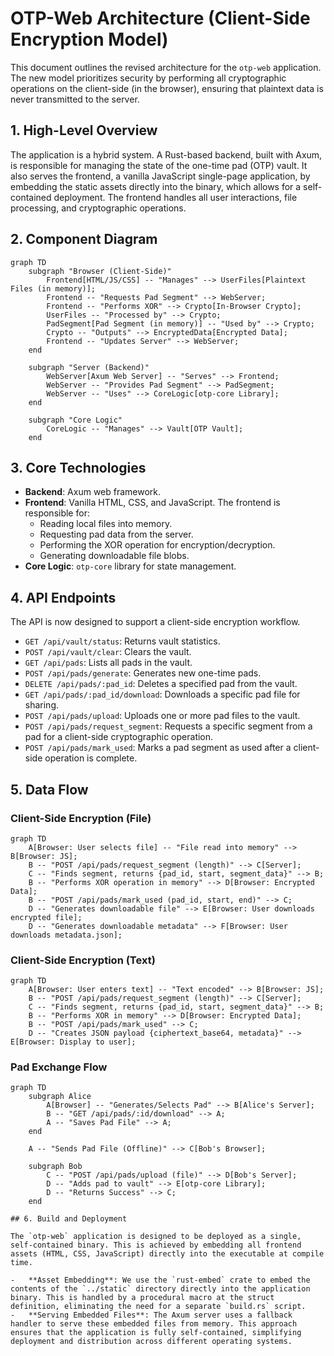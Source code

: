 # OTP-Web Architecture (Client-Side Encryption Model)

This document outlines the revised architecture for the `otp-web` application. The new model prioritizes security by performing all cryptographic operations on the client-side (in the browser), ensuring that plaintext data is never transmitted to the server.

## 1. High-Level Overview

The application is a hybrid system. A Rust-based backend, built with Axum, is responsible for managing the state of the one-time pad (OTP) vault. It also serves the frontend, a vanilla JavaScript single-page application, by embedding the static assets directly into the binary, which allows for a self-contained deployment. The frontend handles all user interactions, file processing, and cryptographic operations.

## 2. Component Diagram

```mermaid
graph TD
    subgraph "Browser (Client-Side)"
        Frontend[HTML/JS/CSS] -- "Manages" --> UserFiles[Plaintext Files (in memory)];
        Frontend -- "Requests Pad Segment" --> WebServer;
        Frontend -- "Performs XOR" --> Crypto[In-Browser Crypto];
        UserFiles -- "Processed by" --> Crypto;
        PadSegment[Pad Segment (in memory)] -- "Used by" --> Crypto;
        Crypto -- "Outputs" --> EncryptedData[Encrypted Data];
        Frontend -- "Updates Server" --> WebServer;
    end

    subgraph "Server (Backend)"
        WebServer[Axum Web Server] -- "Serves" --> Frontend;
        WebServer -- "Provides Pad Segment" --> PadSegment;
        WebServer -- "Uses" --> CoreLogic[otp-core Library];
    end

    subgraph "Core Logic"
        CoreLogic -- "Manages" --> Vault[OTP Vault];
    end
```

## 3. Core Technologies

-   **Backend**: Axum web framework.
-   **Frontend**: Vanilla HTML, CSS, and JavaScript. The frontend is responsible for:
    -   Reading local files into memory.
    -   Requesting pad data from the server.
    -   Performing the XOR operation for encryption/decryption.
    -   Generating downloadable file blobs.
-   **Core Logic**: `otp-core` library for state management.

## 4. API Endpoints

The API is now designed to support a client-side encryption workflow.

-   `GET /api/vault/status`: Returns vault statistics.
-   `POST /api/vault/clear`: Clears the vault.
-   `GET /api/pads`: Lists all pads in the vault.
-   `POST /api/pads/generate`: Generates new one-time pads.
-   `DELETE /api/pads/:pad_id`: Deletes a specified pad from the vault.
-   `GET /api/pads/:pad_id/download`: Downloads a specific pad file for sharing.
-   `POST /api/pads/upload`: Uploads one or more pad files to the vault.
-   `POST /api/pads/request_segment`: Requests a specific segment from a pad for a client-side cryptographic operation.
-   `POST /api/pads/mark_used`: Marks a pad segment as used after a client-side operation is complete.

## 5. Data Flow

### Client-Side Encryption (File)

```mermaid
graph TD
    A[Browser: User selects file] -- "File read into memory" --> B[Browser: JS];
    B -- "POST /api/pads/request_segment (length)" --> C[Server];
    C -- "Finds segment, returns {pad_id, start, segment_data}" --> B;
    B -- "Performs XOR operation in memory" --> D[Browser: Encrypted Data];
    B -- "POST /api/pads/mark_used (pad_id, start, end)" --> C;
    D -- "Generates downloadable file" --> E[Browser: User downloads encrypted file];
    D -- "Generates downloadable metadata" --> F[Browser: User downloads metadata.json];
```

### Client-Side Encryption (Text)

```mermaid
graph TD
    A[Browser: User enters text] -- "Text encoded" --> B[Browser: JS];
    B -- "POST /api/pads/request_segment (length)" --> C[Server];
    C -- "Finds segment, returns {pad_id, start, segment_data}" --> B;
    B -- "Performs XOR in memory" --> D[Browser: Encrypted Data];
    B -- "POST /api/pads/mark_used" --> C;
    D -- "Creates JSON payload {ciphertext_base64, metadata}" --> E[Browser: Display to user];
```

### Pad Exchange Flow

```mermaid
graph TD
    subgraph Alice
        A[Browser] -- "Generates/Selects Pad" --> B[Alice's Server];
        B -- "GET /api/pads/:id/download" --> A;
        A -- "Saves Pad File" --> A;
    end
    
    A -- "Sends Pad File (Offline)" --> C[Bob's Browser];

    subgraph Bob
        C -- "POST /api/pads/upload (file)" --> D[Bob's Server];
        D -- "Adds pad to vault" --> E[otp-core Library];
        D -- "Returns Success" --> C;
    end

## 6. Build and Deployment

The `otp-web` application is designed to be deployed as a single, self-contained binary. This is achieved by embedding all frontend assets (HTML, CSS, JavaScript) directly into the executable at compile time.

-   **Asset Embedding**: We use the `rust-embed` crate to embed the contents of the `../static` directory directly into the application binary. This is handled by a procedural macro at the struct definition, eliminating the need for a separate `build.rs` script.
-   **Serving Embedded Files**: The Axum server uses a fallback handler to serve these embedded files from memory. This approach ensures that the application is fully self-contained, simplifying deployment and distribution across different operating systems.

